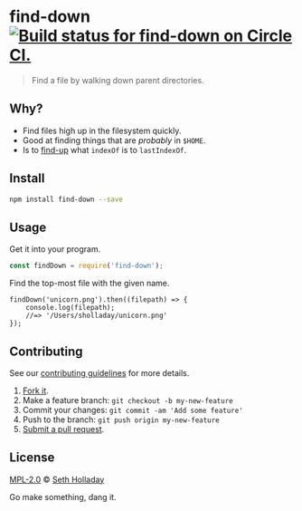 # find-down [![Build status for find-down on Circle CI.](https://img.shields.io/circleci/project/sholladay/find-down/master.svg "Circle Build Status")](https://circleci.com/gh/sholladay/find-down "Find Down Builds")

> Find a file by walking down parent directories.

## Why?

 - Find files high up in the filesystem quickly.
 - Good at finding things that are *probably* in `$HOME`.
 - Is to [find-up](https://github.com/sindresorhus/find-up) what `indexOf` is to `lastIndexOf`.

## Install

```sh
npm install find-down --save
```

## Usage

Get it into your program.

```js
const findDown = require('find-down');
```

Find the top-most file with the given name.

```ks
findDown('unicorn.png').then((filepath) => {
    console.log(filepath);
    //=> '/Users/sholladay/unicorn.png'
});
```

## Contributing

See our [contributing guidelines](https://github.com/sholladay/find-down/blob/master/CONTRIBUTING.md "The guidelines for participating in this project.") for more details.

1. [Fork it](https://github.com/sholladay/find-down/fork).
2. Make a feature branch: `git checkout -b my-new-feature`
3. Commit your changes: `git commit -am 'Add some feature'`
4. Push to the branch: `git push origin my-new-feature`
5. [Submit a pull request](https://github.com/sholladay/find-down/compare "Submit code to this project for review.").

## License

[MPL-2.0](https://github.com/sholladay/find-down/blob/master/LICENSE "The license for find-down.") © [Seth Holladay](http://seth-holladay.com "Author of find-down.")

Go make something, dang it.

